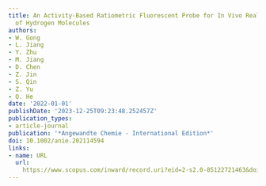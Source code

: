 ```yaml
---
title: An Activity-Based Ratiometric Fluorescent Probe for In Vivo Real-Time Imaging
  of Hydrogen Molecules
authors:
- W. Gong
- L. Jiang
- Y. Zhu
- M. Jiang
- D. Chen
- Z. Jin
- S. Qin
- Z. Yu
- Q. He
date: '2022-01-01'
publishDate: '2023-12-25T09:23:48.252457Z'
publication_types:
- article-journal
publication: '*Angewandte Chemie - International Edition*'
doi: 10.1002/anie.202114594
links:
- name: URL
  url: 
    https://www.scopus.com/inward/record.uri?eid=2-s2.0-85122721463&doi=10.1002%2fanie.202114594&partnerID=40&md5=fa09cddd57dd43dde330c21394263e8d
---
```

